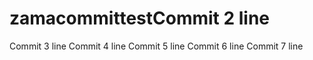 # zamacommittestCommit 2 line
Commit 3 line
Commit 4 line
Commit 5 line
Commit 6 line
Commit 7 line
